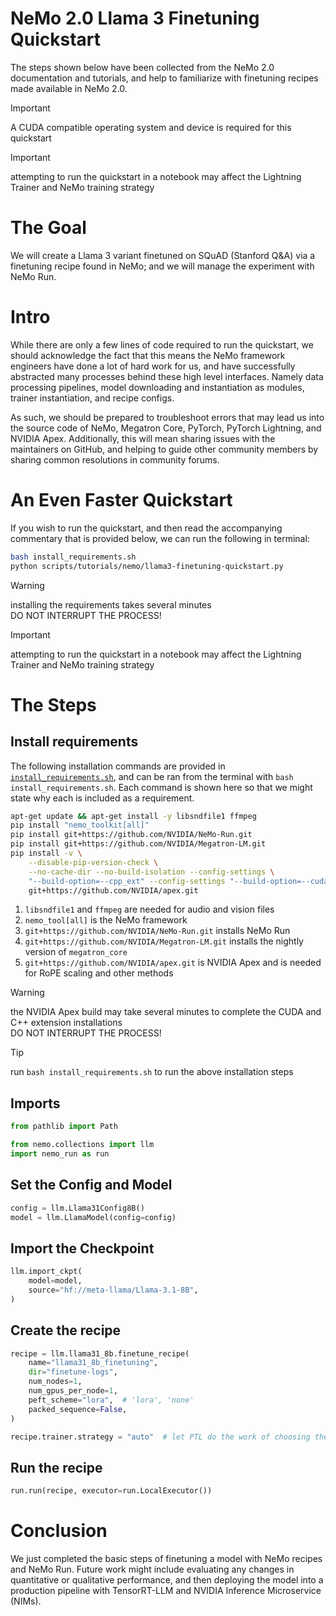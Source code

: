 # NeMo 2.0 Llama 3 Finetuning Quickstart

The steps shown below have been collected from the NeMo 2.0 documentation and tutorials, and help to familiarize with finetuning recipes made available in NeMo 2.0.

> [!IMPORTANT]
> A CUDA compatible operating system and device is required for this quickstart

> [!IMPORTANT]
> attempting to run the quickstart in a notebook may affect the Lightning Trainer and NeMo training strategy

# The Goal

We will create a Llama 3 variant finetuned on SQuAD (Stanford Q&A) via a finetuning recipe found in NeMo; and we will manage the experiment with NeMo Run.

# Intro

While there are only a few lines of code required to run the quickstart, we should acknowledge the fact that this means the NeMo framework engineers have done a lot of hard work for us, and have successfully abstracted many processes behind these high level interfaces. Namely data processing pipelines, model downloading and instantiation as modules, trainer instantiation, and recipe configs. 

As such, we should be prepared to troubleshoot errors that may lead us into the source code of NeMo, Megatron Core, PyTorch, PyTorch Lightning, and NVIDIA Apex. Additionally, this will mean sharing issues with the maintainers on GitHub, and helping to guide other community members by sharing common resolutions in community forums. 

# An Even Faster Quickstart

If you wish to run the quickstart, and then read the accompanying commentary that is provided below, we can run the following in terminal:

```bash
bash install_requirements.sh
python scripts/tutorials/nemo/llama3-finetuning-quickstart.py
```

> [!WARNING]
> installing the requirements takes several minutes <br>
> DO NOT INTERRUPT THE PROCESS!

> [!IMPORTANT]
> attempting to run the quickstart in a notebook may affect the Lightning Trainer and NeMo training strategy

# The Steps

## Install requirements

The following installation commands are provided in [`install_requirements.sh`](../../install_requirements.sh), and can be ran from the terminal with `bash install_requirements.sh`. Each command is shown here so that we might state why each is included as a requirement.

```bash
apt-get update && apt-get install -y libsndfile1 ffmpeg
pip install "nemo_toolkit[all]"
pip install git+https://github.com/NVIDIA/NeMo-Run.git
pip install git+https://github.com/NVIDIA/Megatron-LM.git
pip install -v \
    --disable-pip-version-check \
    --no-cache-dir --no-build-isolation --config-settings \
    "--build-option=--cpp_ext" --config-settings "--build-option=--cuda_ext" \
    git+https://github.com/NVIDIA/apex.git
```

1. `libsndfile1` and `ffmpeg` are needed for audio and vision files
2. `nemo_tool[all]` is the NeMo framework
3. `git+https://github.com/NVIDIA/NeMo-Run.git` installs NeMo Run
4. `git+https://github.com/NVIDIA/Megatron-LM.git` installs the nightly version of `megatron_core`
5. `git+https://github.com/NVIDIA/apex.git` is NVIDIA Apex and is needed for RoPE scaling and other methods

> [!WARNING]
> the NVIDIA Apex build may take several minutes to complete the CUDA and C++ extension installations <br>
> DO NOT INTERRUPT THE PROCESS!

> [!TIP]
> run `bash install_requirements.sh` to run the above installation steps

## Imports

```python
from pathlib import Path

from nemo.collections import llm
import nemo_run as run
```

## Set the Config and Model

```python
config = llm.Llama31Config8B()
model = llm.LlamaModel(config=config)
```

## Import the Checkpoint

```python
llm.import_ckpt(
    model=model,
    source="hf://meta-llama/Llama-3.1-8B",
)
```

## Create the recipe

```python
recipe = llm.llama31_8b.finetune_recipe(
    name="llama31_8b_finetuning",
    dir="finetune-logs",
    num_nodes=1,
    num_gpus_per_node=1,
    peft_scheme="lora",  # 'lora', 'none'
    packed_sequence=False,
)
```

```python
recipe.trainer.strategy = "auto"  # let PTL do the work of choosing the training strategy
```

## Run the recipe

```python
run.run(recipe, executor=run.LocalExecutor())
```

# Conclusion

We just completed the basic steps of finetuning a model with NeMo recipes and NeMo Run. Future work might include evaluating any changes in quantitative or qualitative performance, and then deploying the model into a production pipeline with TensorRT-LLM and NVIDIA Inference Microservice (NIMs).